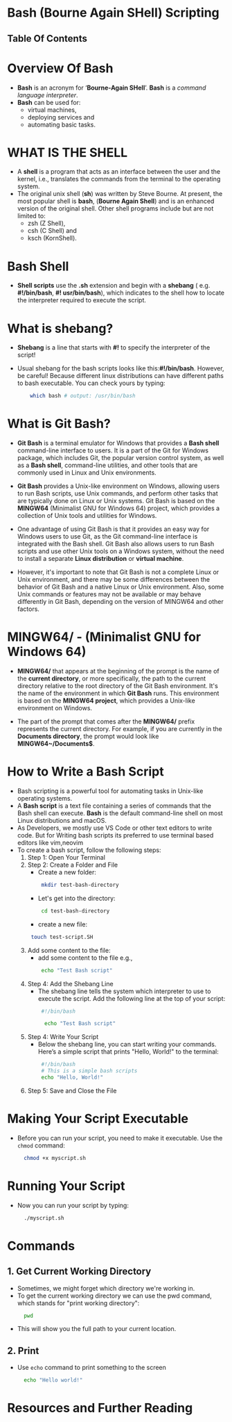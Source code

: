# Bash (Bourne Again SHell) Scripting

## Table Of Contents

# Overview Of Bash

- **Bash** is an acronym for ‘**Bourne-Again SHell**’. **Bash** is a _command language interpreter_.
- **Bash** can be used for:
  - virtual machines,
  - deploying services and
  - automating basic tasks.

# WHAT IS THE SHELL

- A **shell** is a program that acts as an interface between the user and the kernel, i.e., translates the commands from the terminal to the operating system.
- The original unix shell (**sh**) was written by Steve Bourne. At present, the most popular shell is **bash**, (**Bourne Again Shell**) and is an enhanced version of the original shell. Other shell programs include but are not limited to:
  - zsh (Z Shell),
  - csh (C Shell) and
  - ksch (KornShell).

# Bash Shell

- **Shell scripts** use the **.sh** extension and begin with a **shebang** ( e.g. **#!/bin/bash**, **#! usr/bin/bash**), which indicates to the shell how to locate the interpreter required to execute the script.

# What is shebang?

- **Shebang** is a line that starts with **#!** to specify the interpreter of the script!
- Usual shebang for the bash scripts looks like this:**#!/bin/bash**. However, be careful! Because different linux distributions can have different paths to bash executable. You can check yours by typing:

  ```sh
      which bash # output: /usr/bin/bash
  ```

# What is Git Bash?

- **Git Bash** is a terminal emulator for Windows that provides a **Bash shell** command-line interface to users. It is a part of the Git for Windows package, which includes Git, the popular version control system, as well as a **Bash shell**, command-line utilities, and other tools that are commonly used in Linux and Unix environments.
- **Git Bash** provides a Unix-like environment on Windows, allowing users to run Bash scripts, use Unix commands, and perform other tasks that are typically done on Linux or Unix systems. Git Bash is based on the **MINGW64** (Minimalist GNU for Windows 64) project, which provides a collection of Unix tools and utilities for Windows.

- One advantage of using Git Bash is that it provides an easy way for Windows users to use Git, as the Git command-line interface is integrated with the Bash shell. Git Bash also allows users to run Bash scripts and use other Unix tools on a Windows system, without the need to install a separate **Linux distribution** or **virtual machine**.

- However, it's important to note that Git Bash is not a complete Linux or Unix environment, and there may be some differences between the behavior of Git Bash and a native Linux or Unix environment. Also, some Unix commands or features may not be available or may behave differently in Git Bash, depending on the version of MINGW64 and other factors.

# MINGW64/ - (Minimalist GNU for Windows 64)

- **MINGW64/** that appears at the beginning of the prompt is the name of the **current directory**, or more specifically, the path to the current directory relative to the root directory of the Git Bash environment. It's the name of the environment in which **Git Bash** runs. This environment is based on the **MINGW64 project**, which provides a Unix-like environment on Windows.

- The part of the prompt that comes after the **MINGW64/** prefix represents the current directory. For example, if you are currently in the **Documents directory**, the prompt would look like **MINGW64~/Documents$**.

# How to Write a Bash Script

- Bash scripting is a powerful tool for automating tasks in Unix-like operating systems.
- A **Bash script** is a text file containing a series of commands that the Bash shell can execute. **Bash** is the default command-line shell on most Linux distributions and macOS.
- As Developers, we mostly use VS Code or other text editors to write code. But for Writing bash scripts its preferred to use terminal based editors like vim,neovim
- To create a bash script, follow the following steps:
  1. Step 1: Open Your Terminal
  2. Step 2: Create a Folder and File
     - Create a new folder:
       ```sh
        mkdir test-bash-directory
       ```
     - Let's get into the directory:
       ```sh
        cd test-bash-directory
       ```
     - create a new file:
     ```sh
      touch test-script.SH
     ```
  3. Add some content to the file:
     - add some content to the file e.g.,
       ```sh
        echo "Test Bash script"
       ```
  4. Step 4: Add the Shebang Line
     - The shebang line tells the system which interpreter to use to execute the script. Add the following line at the top of your script:
       ```sh
        #!/bin/bash

         echo "Test Bash script"
       ```
  5. Step 4: Write Your Script
     - Below the shebang line, you can start writing your commands. Here’s a simple script that prints "Hello, World!" to the terminal:
       ```sh
        #!/bin/bash
        # This is a simple bash scripts
        echo "Hello, World!"
       ```
  6. Step 5: Save and Close the File

# Making Your Script Executable

- Before you can run your script, you need to make it executable. Use the `chmod` command:
  ```sh
    chmod +x myscript.sh
  ```

# Running Your Script

- Now you can run your script by typing:
  ```sh
    ./myscript.sh
  ```

# Commands

## 1. Get Current Working Directory

- Sometimes, we might forget which directory we're working in.
- To get the current working directory we can use the pwd command, which stands for "print working directory":
  ```sh
    pwd
  ```
- This will show you the full path to your current location.

## 2. Print

- Use `echo` command to print something to the screen
  ```sh
    echo "Hello world!"
  ```

# Resources and Further Reading
